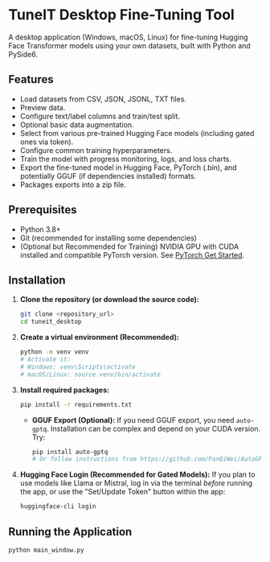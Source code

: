 # TuneIT Desktop Fine-Tuning Tool

A desktop application (Windows, macOS, Linux) for fine-tuning Hugging Face Transformer models using your own datasets, built with Python and PySide6.

## Features

*   Load datasets from CSV, JSON, JSONL, TXT files.
*   Preview data.
*   Configure text/label columns and train/test split.
*   Optional basic data augmentation.
*   Select from various pre-trained Hugging Face models (including gated ones via token).
*   Configure common training hyperparameters.
*   Train the model with progress monitoring, logs, and loss charts.
*   Export the fine-tuned model in Hugging Face, PyTorch (.bin), and potentially GGUF (if dependencies installed) formats.
*   Packages exports into a zip file.

## Prerequisites

*   Python 3.8+
*   Git (recommended for installing some dependencies)
*   (Optional but Recommended for Training) NVIDIA GPU with CUDA installed and compatible PyTorch version. See [PyTorch Get Started](https://pytorch.org/get-started/locally/).

## Installation

1.  **Clone the repository (or download the source code):**
    ```bash
    git clone <repository_url>
    cd tuneit_desktop
    ```

2.  **Create a virtual environment (Recommended):**
    ```bash
    python -m venv venv
    # Activate it:
    # Windows: venv\Scripts\activate
    # macOS/Linux: source venv/bin/activate
    ```

3.  **Install required packages:**
    ```bash
    pip install -r requirements.txt
    ```
    *   **GGUF Export (Optional):** If you need GGUF export, you need `auto-gptq`. Installation can be complex and depend on your CUDA version. Try:
        ```bash
        pip install auto-gptq
        # Or follow instructions from https://github.com/PanQiWei/AutoGPTQ for potentially needed dependencies like ninja.
        ```

4.  **Hugging Face Login (Recommended for Gated Models):**
    If you plan to use models like Llama or Mistral, log in via the terminal *before* running the app, or use the "Set/Update Token" button within the app:
    ```bash
    huggingface-cli login
    ```

## Running the Application

```bash
python main_window.py